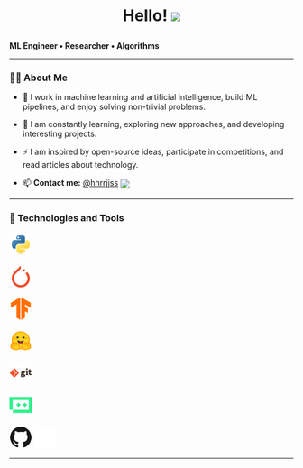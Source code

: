 <div id="header" align="left">

<h1 align="center">

Hello! <img src="https://media.giphy.com/media/hvRJCLFzcasrR4ia7z/giphy.gif" width="30px"/>

</h1>

<p align="center">

<b>ML Engineer • Researcher • Algorithms</b>

</p>

---

### :man_technologist: About Me

- :rocket: I work in machine learning and artificial intelligence, build ML pipelines, and enjoy solving non-trivial problems.

- :brain: I am constantly learning, exploring new approaches, and developing interesting projects.

- :zap: I am inspired by open-source ideas, participate in competitions, and read articles about technology.

- :mailbox: **Contact me:** [@hhrrjjss](https://t.me/hhrrjjss) <img src="https://img.shields.io/badge/Telegram-2CA5E0?style=flat&logo=telegram&logoColor=white" width="80" align="center"/>

---

### :toolbox: Technologies and Tools

<p align="center">

<img src="https://github.com/devicons/devicon/blob/master/icons/python/python-original.svg" title="Python" alt="Python" width="40" height="40"/>&nbsp;

<img src="https://github.com/devicons/devicon/blob/master/icons/pytorch/pytorch-original.svg" title="PyTorch" alt="PyTorch" width="40" height="40"/>&nbsp;

<img src="https://github.com/devicons/devicon/blob/master/icons/tensorflow/tensorflow-original.svg" title="TensorFlow" alt="TensorFlow" width="40" height="40"/>&nbsp;

<img src="https://raw.githubusercontent.com/lobehub/lobe-icons/refs/heads/master/packages/static-png/dark/huggingface-color.png" title="HuggingFace" alt="HuggingFace" width="40" height="40"/>&nbsp;

<img src="https://github.com/devicons/devicon/blob/master/icons/git/git-original-wordmark.svg" title="Git" alt="Git" width="40" height="40"/>&nbsp;

<img src="https://raw.githubusercontent.com/lobehub/lobe-icons/refs/heads/master/packages/static-png/dark/trae-color.png" title="VS Code" alt="VS Code" width="40" height="40"/>&nbsp;

<img src="https://github.com/devicons/devicon/blob/master/icons/github/github-original.svg" title="GitHub" alt="GitHub" width="40" height="40"/>

<img src="https://raw.githubusercontent.com/lobehub/lobe-icons/refs/heads/master/packages/static-png/dark/yandex.png" title="Yandex" alt="Yandex" width="40" height="40"/>

</p>

---



